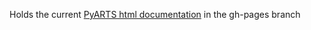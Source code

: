 Holds the current [PyARTS html documentation](https://atmtools.github.io/pyarts-docs-master/) in the gh-pages branch

